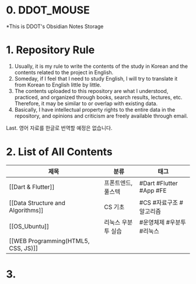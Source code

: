 # 0. DDOT_MOUSE

*This is DDOT's Obsidian Notes Storage
# 1. Repository Rule
1. Usually, it is my rule to write the contents of the study in Korean and the contents related to the project in English.
2. Someday, if I feel that I need to study English, I will try to translate it from Korean to English little by little.
3. The contents uploaded to this repository are what I understood, practiced, and organized through books, search results, lectures, etc. Therefore, it may be similar to or overlap with existing data.
4. Basically, I have intellectual property rights to the entire data in the repository, and opinions and criticism are freely available through email.

Last. 영어 자료를 한글로 번역할 예정은 없습니다.

#  2. List of All Contents

| 제목                                  | 분류                        | 태그                      |
| --------------------------------------| --------------------------- | ------------------------- |
| [[Dart & Flutter]]                        | 프폰트엔드, 풀스텍          | #Dart #Flutter #App #FE      |
| [[Data Structure and Algorithms]]         | CS 기초 | #CS  #자료구조 #알고리즘  |
| [[OS_Ubuntu]]                          | 리눅스 우분투 실습          | #운영체제 #우분투 #리눅스 |
|[[WEB Programming(HTML5, CSS, JS)]]        |                             |                           |


# 3. 


